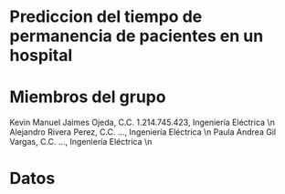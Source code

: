 # Prediccion del tiempo de permanencia de pacientes en un hospital

# Miembros del grupo

Kevin Manuel Jaimes Ojeda, C.C. 1.214.745.423, Ingeniería Eléctrica \n
Alejandro Rivera Perez, C.C. ..., Ingeniería Eléctrica \n
Paula Andrea Gil Vargas, C.C. ..., Ingeniería Eléctrica \n

# Datos

